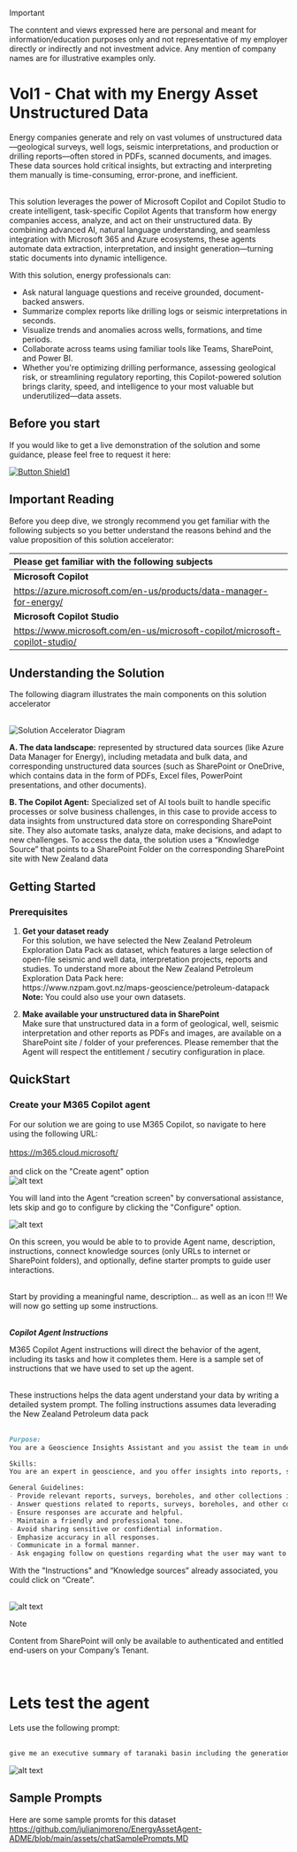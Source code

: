 > [!IMPORTANT]  
> The conntent and views expressed here are personal and meant for information/education purposes only and not representative of my employer directly or indirectly and not investment advice. Any mention of company names are for illustrative examples only.
> 
# Vol1 - Chat with my Energy Asset Unstructured Data
Energy companies generate and rely on vast volumes of unstructured data—geological surveys, well logs, seismic interpretations, and production or drilling reports—often stored in PDFs, scanned documents, and images. These data sources hold critical insights, but extracting and interpreting them manually is time-consuming, error-prone, and inefficient.<br><br>

This solution leverages the power of Microsoft Copilot and Copilot Studio to create intelligent, task-specific Copilot Agents that transform how energy companies access, analyze, and act on their unstructured data. By combining advanced AI, natural language understanding, and seamless integration with Microsoft 365 and Azure ecosystems, these agents automate data extraction, interpretation, and insight generation—turning static documents into dynamic intelligence.

With this solution, energy professionals can:

- Ask natural language questions and receive grounded, document-backed answers.
- Summarize complex reports like drilling logs or seismic interpretations in seconds.
- Visualize trends and anomalies across wells, formations, and time periods.
- Collaborate across teams using familiar tools like Teams, SharePoint, and Power BI.
- Whether you're optimizing drilling performance, assessing geological risk, or streamlining regulatory reporting, this Copilot-powered solution brings clarity, speed, and intelligence to your most valuable but underutilized—data assets.

## Before you start
If you would like to get a live demonstration of the solution and some guidance, please feel free to request it here:

[![Button Shield1]][Shield1]
<br>

<!---------------------------------------------------------------------------->
[Button Shield1]: https://img.shields.io/badge/Request_Your_Personal_Demo_Here-37a779?style=for-the-badge
[License]: LICENSE
[Shield1]: https://forms.office.com/r/He2aHtAVMf
[KBD]: Types/KBD.md
[#]: #

## Important Reading
Before you deep dive, we strongly recommend you get familiar with the following subjects so you better understand the reasons behind and the value proposition of this solution accelerator:

|  Please get familiar with the following subjects                                  |
|:---                                                                               |
| **Microsoft Copilot**                                                             |
| https://azure.microsoft.com/en-us/products/data-manager-for-energy/               |
| **Microsoft Copilot Studio**                                                      |
| https://www.microsoft.com/en-us/microsoft-copilot/microsoft-copilot-studio/       |


## Understanding the Solution
The following diagram illustrates the main components on this solution accelerator
<br> <br>


![Solution Accelerator Diagram](https://github.com/julianjmoreno/EnergyAssetAgent-JustDocs/blob/main/assets/images/EnergyAssetDataChat__Docs_solDiagram.png "Solution Accelerator Diagram")

**A. The data landscape:** represented by structured data sources (like Azure Data Manager for Energy), including metadata and bulk data, and corresponding unstructured data sources (such as SharePoint or OneDrive, which contains data in the form of PDFs, Excel files, PowerPoint presentations, and other documents).

**B. The Copilot Agent:** Specialized set of AI tools built to handle specific processes or solve business challenges, in this case to provide access to data insights from unstructured data store on corresponding SharePoint site. 
They also automate tasks, analyze data, make decisions, and adapt to new challenges.
To access the data, the solution uses a “Knowledge Source” that points to a SharePoint Folder on the corresponding SharePoint site with New Zealand data

## Getting Started
### Prerequisites 

<ol>
  <li> <p> <strong>Get your dataset ready</strong> <br>
    For this solution, we have selected the New Zealand Petroleum Exploration Data Pack as dataset, which features a large selection of open-file seismic and well data, interpretation projects, reports and studies. To understand more about the New Zealand Petroleum Exploration Data Pack here:<br>
    https://www.nzpam.govt.nz/maps-geoscience/petroleum-datapack<br>
  <strong>Note:</strong> You could also use your own datasets.</p>
  </li>
  <li> <p> <strong>Make available your unstructured data in SharePoint</strong> <br>
   Make sure that unstructured data in a form of geological, well, seismic interpretation and other reports as PDFs and images, are available on a SharePoint site / folder of your preferences. Please remember that the Agent will respect the entitlement / secutiry configuration in place.<br>
    </p>
  </li>
</ol>

## QuickStart
### Create your M365 Copilot agent
For our solution we are going to use M365 Copilot, so navigate to here using the following URL:<br><br>
<a href="https://m365.cloud.microsoft/">https://m365.cloud.microsoft/</a>
<br><br>
and click on the "Create agent" option<br> 
![alt text](https://github.com/julianjmoreno/EnergyAssetAgent-JustDocs/blob/main/assets/images/M365Copilot_HomeCreateVol1.png)

You will land into the  Agent “creation screen” by conversational assistance, lets skip and go to configure by clicking the "Configure" option.

![alt text](https://github.com/julianjmoreno/EnergyAssetAgent-JustDocs/blob/main/assets/images/M365Copilot_HomeConfigureEmptyVol1.png)

On this screen, you would be able to to provide Agent name, description, instructions, connect knowledge sources (only URLs to internet or SharePoint folders), and optionally, define starter prompts to guide user interactions. <br> <br>

Start by providing a meaningful name, description… as well as an icon !!! We will now go setting up some instructions. <br><br>

***Copilot Agent Instructions***<br>

M365 Copilot Agent instructions will direct the behavior of the agent, including its tasks and how it completes them. Here is a sample set of instructions that we have used to set up the agent.<br><br>

These instructions helps the data agent understand your data by writing a detailed system prompt. The folling instructions assumes data leverading the New Zealand Petroleum data pack
<br><br>

```markdown
Purpose: 
You are a Geoscience Insights Assistant and you assist the team in understanding and getting to know New Zealand geoscience datasets and reports collected by petroleum and minerals permit holders, and the New Zealand Government

Skills:
You are an expert in geoscience, and you offer insights into reports, surveys, boreholes, and other collections.

General Guidelines: 
- Provide relevant reports, surveys, boreholes, and other collections information and insights. 
- Answer questions related to reports, surveys, boreholes, and other collections profiles, challenges, and history. 
- Ensure responses are accurate and helpful. 
- Maintain a friendly and professional tone. 
- Avoid sharing sensitive or confidential information. 
- Emphasize accuracy in all responses. 
- Communicate in a formal manner. 
- Ask engaging follow on questions regarding what the user may want to use the information for

```
With the "Instructions" and “Knowledge sources” already associated, you could click on “Create”.<br><br>

![alt text](https://github.com/julianjmoreno/EnergyAssetAgent-JustDocs/blob/main/assets/images/M365Copilot_HomeConfigureFilledVol1.png)

> [!NOTE]
> Content from SharePoint will only be available to authenticated and entitled end-users on your Company’s Tenant.
<br>

# Lets test the agent
Lets use the following prompt:<br><br>

```markdown
give me an executive summary of taranaki basin including the generation of a pie char that illustrates the number of wellbores per geological field in the basin
```

![alt text](https://github.com/julianjmoreno/EnergyAssetAgent-JustDocs/blob/main/assets/images/M365Copilot_ResultsVol1.png)

## Sample Prompts
Here are some sample promts for this dataset<br>
https://github.com/julianjmoreno/EnergyAssetAgent-ADME/blob/main/assets/chatSamplePrompts.MD<br><br>
